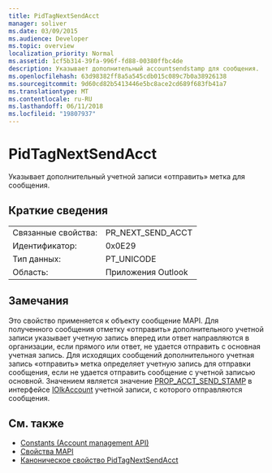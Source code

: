 ```yaml
---
title: PidTagNextSendAcct
manager: soliver
ms.date: 03/09/2015
ms.audience: Developer
ms.topic: overview
localization_priority: Normal
ms.assetid: 1cf5b314-39fa-996f-fd88-00380ffbc4de
description: Указывает дополнительный accountsendstamp для сообщения.
ms.openlocfilehash: 63d98382ff8a5a545cdb015c089c7b0a38926138
ms.sourcegitcommit: 9d60cd82b5413446e5bc8ace2cd689f683fb41a7
ms.translationtype: MT
ms.contentlocale: ru-RU
ms.lasthandoff: 06/11/2018
ms.locfileid: "19807937"
---
```

# <a name="pidtagnextsendacct"></a>PidTagNextSendAcct

Указывает дополнительный учетной записи «отправить» метка для сообщения.
  
## <a name="quick-info"></a>Краткие сведения

|||
|:-----|:-----|
|Связанные свойства:  <br/> |PR_NEXT_SEND_ACCT  <br/> |
|Идентификатор:  <br/> |0x0E29  <br/> |
|Тип данных:  <br/> |PT_UNICODE  <br/> |
|Область:  <br/> |Приложения Outlook  <br/> |
   
## <a name="remarks"></a>Замечания

Это свойство применяется к объекту сообщение MAPI. Для полученного сообщения отметку «отправить» дополнительного учетной записи указывает учетную запись вперед или ответ направляются в организации, если прямого или ответ, не удается отправить с основная учетная запись. Для исходящих сообщений дополнительного учетная запись «отправить» метка определяет учетную запись для отправки сообщения, если не удается отправить сообщение с учетной записью основной. Значением является значение [PROP_ACCT_SEND_STAMP](prop_acct_send_stamp.md) в интерфейсе [IOlkAccount](iolkaccount.md) учетной записи, с которого отправляются сообщения. 
  
## <a name="see-also"></a>См. также

- [Constants (Account management API)](constants-account-management-api.md)
- [Свойства MAPI](http://msdn.microsoft.com/library/3b980217-b65b-442b-8c18-b8b9f3ff487a%28Office.15%29.aspx) 
- [Каноническое свойство PidTagNextSendAcct](http://msdn.microsoft.com/library/b7429c2e-0d9d-4921-9f56-9ecad817f8cb%28Office.15%29.aspx)

